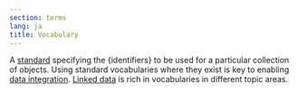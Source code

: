 ```yaml
---
section: terms
lang: ja
title: Vocabulary
---
```


A [standard](/glossary/en/terms/standard/) specifying the {identifiers} to be used for a particular collection of objects. Using standard vocabularies where they exist is key to enabling [data integration](/glossary/en/terms/data-integration/). [Linked data](/glossary/en/terms/linked-data/) is rich in vocabularies in different topic areas.